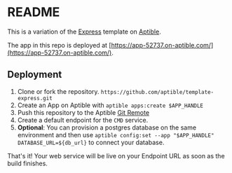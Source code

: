 # README

This is a variation of the [Express](https://expressjs.com/) template on [Aptible](https://aptible.com).

The app in this repo is deployed at [https://app-52737.on-aptible.com/](https://app-52737.on-aptible.com/).

## Deployment

1. Clone or fork the repository. `https://github.com/aptible/template-express.git`
2. Create an App on Aptible with `aptible apps:create $APP_HANDLE` 
3. Push this repository to the Aptible [Git Remote](https://deploy-docs.aptible.com/docs/git-remote)
4. Create a default endpoint for the `CMD` service.
5. **Optional**: You can provision a postgres database on the same environment and then use `aptible config:set --app "$APP_HANDLE" DATABASE_URL=${db_url}` to connect your database.

That's it! Your web service will be live on your Endpoint URL as soon as the build finishes.

